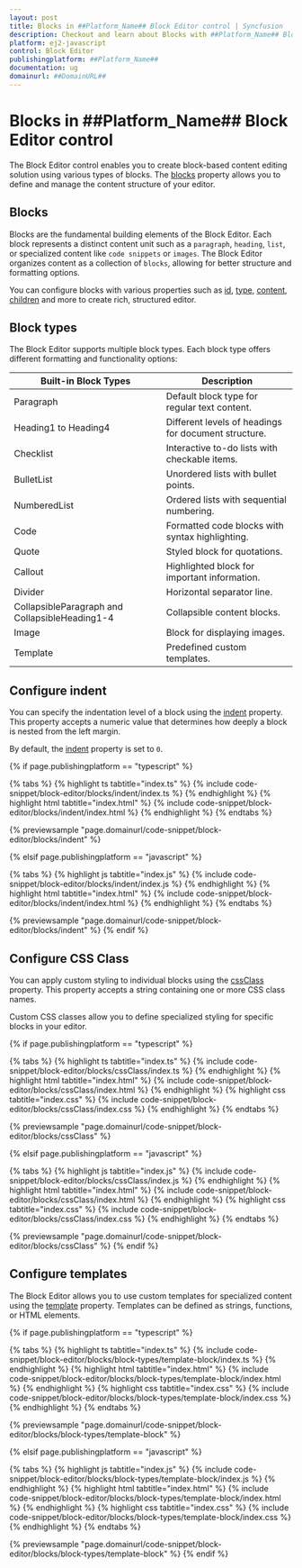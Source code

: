 ```yaml
---
layout: post
title: Blocks in ##Platform_Name## Block Editor control | Syncfusion
description: Checkout and learn about Blocks with ##Platform_Name## Block Editor control of Syncfusion Essential JS 2 and more.
platform: ej2-javascript
control: Block Editor
publishingplatform: ##Platform_Name##
documentation: ug
domainurl: ##DomainURL##
---
```


# Blocks in ##Platform_Name## Block Editor control

The Block Editor control enables you to create block-based content editing solution using various types of blocks. The [blocks](../api/blockeditor/#blocks) property allows you to define and manage the content structure of your editor.

## Blocks

Blocks are the fundamental building elements of the Block Editor. Each block represents a distinct content unit such as a `paragraph`, `heading`, `list`, or specialized content like `code snippets` or `images`. The Block Editor organizes content as a collection of `blocks`, allowing for better structure and formatting options.

You can configure blocks with various properties such as [id](../api/blockeditor/blockModel/#id), [type](../api/blockeditor/blockModel/#type), [content](../api/blockeditor/blockModel/#content), [children](../api/blockeditor/blockModel/#children) and more to create rich, structured editor.

## Block types

The Block Editor supports multiple block types. Each block type offers different formatting and functionality options:

| Built-in Block Types                    | Description                                       |
|-----------------------------------------|---------------------------------------------------|
| Paragraph                               | Default block type for regular text content.      |
| Heading1 to Heading4                    | Different levels of headings for document structure.|
| Checklist                               | Interactive to-do lists with checkable items.     |
| BulletList                              | Unordered lists with bullet points.               |
| NumberedList                            | Ordered lists with sequential numbering.          |
| Code                                    | Formatted code blocks with syntax highlighting.   |
| Quote                                   | Styled block for quotations.                      |
| Callout                                 | Highlighted block for important information.      |
| Divider                                 | Horizontal separator line.                        |
| CollapsibleParagraph and CollapsibleHeading1-4    | Collapsible content blocks.                       |
| Image                                   | Block for displaying images.                      |
| Template                                | Predefined custom templates.                      |

## Configure indent

You can specify the indentation level of a block using the [indent](../api/blockeditor/blockModel/#indent) property. This property accepts a numeric value that determines how deeply a block is nested from the left margin.

By default, the [indent](../api/blockeditor/blockModel/#indent) property is set to `0`.

{% if page.publishingplatform == "typescript" %}

{% tabs %}
{% highlight ts tabtitle="index.ts" %}
{% include code-snippet/block-editor/blocks/indent/index.ts %}
{% endhighlight %}
{% highlight html tabtitle="index.html" %}
{% include code-snippet/block-editor/blocks/indent/index.html %}
{% endhighlight %}
{% endtabs %}
        
{% previewsample "page.domainurl/code-snippet/block-editor/blocks/indent" %}

{% elsif page.publishingplatform == "javascript" %}

{% tabs %}
{% highlight js tabtitle="index.js" %}
{% include code-snippet/block-editor/blocks/indent/index.js %}
{% endhighlight %}
{% highlight html tabtitle="index.html" %}
{% include code-snippet/block-editor/blocks/indent/index.html %}
{% endhighlight %}
{% endtabs %}

{% previewsample "page.domainurl/code-snippet/block-editor/blocks/indent" %}
{% endif %}

## Configure CSS Class

You can apply custom styling to individual blocks using the [cssClass](../api/blockeditor/blockModel/#cssclass) property. This property accepts a string containing one or more CSS class names.

Custom CSS classes allow you to define specialized styling for specific blocks in your editor.

{% if page.publishingplatform == "typescript" %}

{% tabs %}
{% highlight ts tabtitle="index.ts" %}
{% include code-snippet/block-editor/blocks/cssClass/index.ts %}
{% endhighlight %}
{% highlight html tabtitle="index.html" %}
{% include code-snippet/block-editor/blocks/cssClass/index.html %}
{% endhighlight %}
{% highlight css tabtitle="index.css" %}
{% include code-snippet/block-editor/blocks/cssClass/index.css %}
{% endhighlight %}
{% endtabs %}
        
{% previewsample "page.domainurl/code-snippet/block-editor/blocks/cssClass" %}

{% elsif page.publishingplatform == "javascript" %}

{% tabs %}
{% highlight js tabtitle="index.js" %}
{% include code-snippet/block-editor/blocks/cssClass/index.js %}
{% endhighlight %}
{% highlight html tabtitle="index.html" %}
{% include code-snippet/block-editor/blocks/cssClass/index.html %}
{% endhighlight %}
{% highlight css tabtitle="index.css" %}
{% include code-snippet/block-editor/blocks/cssClass/index.css %}
{% endhighlight %}
{% endtabs %}

{% previewsample "page.domainurl/code-snippet/block-editor/blocks/cssClass" %}
{% endif %}

## Configure templates

The Block Editor allows you to use custom templates for specialized content using the [template](../api/blockeditor/blockModel/#template) property. Templates can be defined as strings, functions, or HTML elements.

{% if page.publishingplatform == "typescript" %}

{% tabs %}
{% highlight ts tabtitle="index.ts" %}
{% include code-snippet/block-editor/blocks/block-types/template-block/index.ts %}
{% endhighlight %}
{% highlight html tabtitle="index.html" %}
{% include code-snippet/block-editor/blocks/block-types/template-block/index.html %}
{% endhighlight %}
{% highlight css tabtitle="index.css" %}
{% include code-snippet/block-editor/blocks/block-types/template-block/index.css %}
{% endhighlight %}
{% endtabs %}
        
{% previewsample "page.domainurl/code-snippet/block-editor/blocks/block-types/template-block" %}

{% elsif page.publishingplatform == "javascript" %}

{% tabs %}
{% highlight js tabtitle="index.js" %}
{% include code-snippet/block-editor/blocks/block-types/template-block/index.js %}
{% endhighlight %}
{% highlight html tabtitle="index.html" %}
{% include code-snippet/block-editor/blocks/block-types/template-block/index.html %}
{% endhighlight %}
{% highlight css tabtitle="index.css" %}
{% include code-snippet/block-editor/blocks/block-types/template-block/index.css %}
{% endhighlight %}
{% endtabs %}

{% previewsample "page.domainurl/code-snippet/block-editor/blocks/block-types/template-block" %}
{% endif %}

